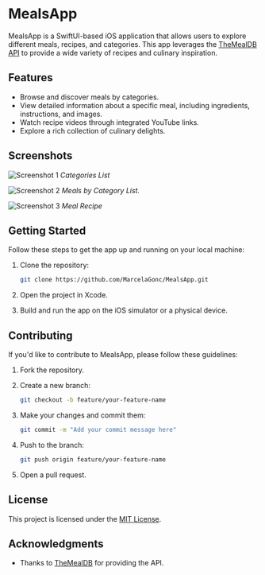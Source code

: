# MealsApp

MealsApp is a SwiftUI-based iOS application that allows users to explore different meals, recipes, and categories. This app leverages the [TheMealDB API](https://www.themealdb.com/) to provide a wide variety of recipes and culinary inspiration.

## Features

- Browse and discover meals by categories.
- View detailed information about a specific meal, including ingredients, instructions, and images.
- Watch recipe videos through integrated YouTube links.
- Explore a rich collection of culinary delights.

## Screenshots

![Screenshot 1](screenshots/screenshot1.png)
*Categories List*

![Screenshot 2](screenshots/screenshot2.png)
*Meals by Category List.*

![Screenshot 3](screenshots/screenshot3.png)
*Meal Recipe*

## Getting Started

Follow these steps to get the app up and running on your local machine:

1. Clone the repository:

    ```bash
    git clone https://github.com/MarcelaGonc/MealsApp.git
    ```

2. Open the project in Xcode.

3. Build and run the app on the iOS simulator or a physical device.

## Contributing

If you'd like to contribute to MealsApp, please follow these guidelines:

1. Fork the repository.

2. Create a new branch:

    ```bash
    git checkout -b feature/your-feature-name
    ```

3. Make your changes and commit them:

    ```bash
    git commit -m "Add your commit message here"
    ```

4. Push to the branch:

    ```bash
    git push origin feature/your-feature-name
    ```

5. Open a pull request.

## License

This project is licensed under the [MIT License](LICENSE).

## Acknowledgments

- Thanks to [TheMealDB](https://www.themealdb.com/) for providing the API.
